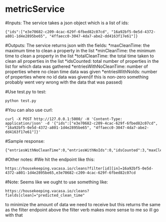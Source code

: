 # metricService

#Inputs: The service takes a json object which is a list of ids:
```
{"ids":["e3e70682-c209-4cac-629f-6fbed82c07cd", "16a92bf5-0e5d-4372-a801-1d4e2895be65", "4ffaecc0-3047-4da7-abe2-dd4163f17e61"]}
```

#Outputs: The service returns json with the fields:
*maxCleanTime: the maximum time to clean a property in the list
*minCleanTime: the minimum time to clean a property in the list
*totalCleanTime: the total time taken to clean all properties in the list
*idsCounted: total number of properties in the list for which data was gathered
*entriesWithNoCleanTime: number of properties where no clean time data was given
*entriesWithNoIds: number of properties where no id data was given(if this is non-zero something probably went very wrong with the data that was passed)

#Use test.py to test:
```
python test.py
```

#You can also use curl:
```
curl -X POST http://127.0.0.1:5000/ -H 'Content-Type: application/json' -d '{"ids":["e3e70682-c209-4cac-629f-6fbed82c07cd", "16a92bf5-0e5d-4372-a801-1d4e2895be65", "4ffaecc0-3047-4da7-abe2-dd4163f17e61"]}'
```

#Sample response:
```
{"entriesWithNoCleanTime":0,"entriesWithNoIds":0,"idsCounted":3,"maxCleanTime":2.91691406956171,"minCleanTime":2.29352616732206,"totalCleanTime":7.72456219718605}
```

#Other notes:
#We hit the endpoint like this:
```
https://housekeeping.vacasa.io/cleans?filter[id][in]=16a92bf5-0e5d-4372-a801-1d4e2895be65,e3e70682-c209-4cac-629f-6fbed82c07cd
```

#Note: Seems like we ought to use something like:
```
https://housekeeping.vacasa.io/cleans?fields[clean]="predicted_clean_time"
```
to minimize the amount of data we need to receive
but this returns the same as the filter endpoint above
the filter verb makes more sense to me so ill go with that
